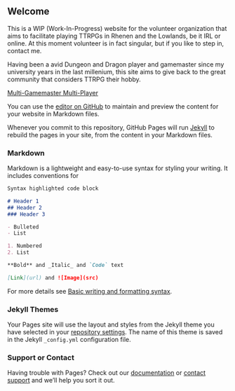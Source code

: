 ## Welcome

This is a WIP (Work-In-Progress) website for the volunteer organization that aims to facilitate playing TTRPGs in Rhenen and the Lowlands, be it IRL or online. At this moment volunteer is in fact singular, but if you like to step in, contact me.

Having been a avid Dungeon and Dragon player and gamemaster since my university years in the last millenium, this site aims to give back to the great community that considers TTRPG their hobby.

[Multi-Gamemaster Multi-Player](/mgmp/README.md) 


You can use the [editor on GitHub](https://github.com/rhenenrpg/rhenenrpg.github.io/edit/main/README.md) to maintain and preview the content for your website in Markdown files.

Whenever you commit to this repository, GitHub Pages will run [Jekyll](https://jekyllrb.com/) to rebuild the pages in your site, from the content in your Markdown files.

### Markdown

Markdown is a lightweight and easy-to-use syntax for styling your writing. It includes conventions for

```markdown
Syntax highlighted code block

# Header 1
## Header 2
### Header 3

- Bulleted
- List

1. Numbered
2. List

**Bold** and _Italic_ and `Code` text

[Link](url) and ![Image](src)
```

For more details see [Basic writing and formatting syntax](https://docs.github.com/en/github/writing-on-github/getting-started-with-writing-and-formatting-on-github/basic-writing-and-formatting-syntax).

### Jekyll Themes

Your Pages site will use the layout and styles from the Jekyll theme you have selected in your [repository settings](https://github.com/rhenenrpg/rhenenrpg.github.io/settings/pages). The name of this theme is saved in the Jekyll `_config.yml` configuration file.

### Support or Contact

Having trouble with Pages? Check out our [documentation](https://docs.github.com/categories/github-pages-basics/) or [contact support](https://support.github.com/contact) and we’ll help you sort it out.
